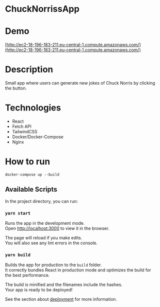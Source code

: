 # ChuckNorrissApp

# Demo
[http://ec2-18-196-183-211.eu-central-1.compute.amazonaws.com/](http://ec2-18-196-183-211.eu-central-1.compute.amazonaws.com/)

# Description
Small app where users can generate new jokes of Chuck Norris by clicking the button. 

# Technologies
- React
- Fetch API
- TailwindCSS
- Docker/Docker-Compose
- Nginx

# How to run 
```properties
docker-compose up --build
```
## Available Scripts

In the project directory, you can run:

### `yarn start`

Runs the app in the development mode.\
Open [http://localhost:3000](http://localhost:3000) to view it in the browser.

The page will reload if you make edits.\
You will also see any lint errors in the console.

### `yarn build`

Builds the app for production to the `build` folder.\
It correctly bundles React in production mode and optimizes the build for the best performance.

The build is minified and the filenames include the hashes.\
Your app is ready to be deployed!

See the section about [deployment](https://facebook.github.io/create-react-app/docs/deployment) for more information.
